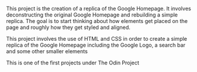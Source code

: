 This project is the creation of a replica of the Google Homepage. 
It involves deconstructing the original Google Homepage and rebuilding a simple replica.
The goal is to start thinking about how elements get placed on the page and roughly how they get styled and aligned.

This project involves the use of HTML and CSS in order to create a simple replica of the Google Homepage including the Google Logo, a search bar and some other smaller elements

This is one of the first projects under The Odin Project